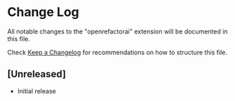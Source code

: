 # Change Log

All notable changes to the "openrefactorai" extension will be documented in this file.

Check [Keep a Changelog](http://keepachangelog.com/) for recommendations on how to structure this file.

## [Unreleased]

- Initial release